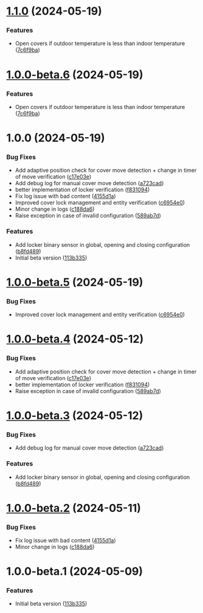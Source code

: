 # [1.1.0](https://github.com/mguyard/appdaemon-coversmanager/compare/v1.0.0...v1.1.0) (2024-05-19)


### Features

* Open covers if outdoor temperature is less than indoor temperature ([7c6f9ba](https://github.com/mguyard/appdaemon-coversmanager/commit/7c6f9ba1667509f60bf8a256869d718dd3b12b68))

# [1.0.0-beta.6](https://github.com/mguyard/appdaemon-coversmanager/compare/v1.0.0-beta.5...v1.0.0-beta.6) (2024-05-19)


### Features

* Open covers if outdoor temperature is less than indoor temperature ([7c6f9ba](https://github.com/mguyard/appdaemon-coversmanager/commit/7c6f9ba1667509f60bf8a256869d718dd3b12b68))

# 1.0.0 (2024-05-19)


### Bug Fixes

* Add adaptive position check for cover move detection + change in timer of move verification ([c17e03e](https://github.com/mguyard/appdaemon-coversmanager/commit/c17e03e22460cea8c8ac322b0b365abe35fd8fd5))
* Add debug log for manual cover move detection ([a723cad](https://github.com/mguyard/appdaemon-coversmanager/commit/a723cad7860ba93cf9d48cd0e68cb70481b68ee0))
* better implementation of locker verification ([f831094](https://github.com/mguyard/appdaemon-coversmanager/commit/f83109477b095905e03716cfe6a866f28c07845d))
* Fix log issue with bad content ([4155d1a](https://github.com/mguyard/appdaemon-coversmanager/commit/4155d1a492593b4320e4afed71a2bb71223d103f))
* Improved cover lock management and entity verification ([c6954e0](https://github.com/mguyard/appdaemon-coversmanager/commit/c6954e04bd0fe9e6d13367555f770ba9748e6032))
* Minor change in logs ([c188da6](https://github.com/mguyard/appdaemon-coversmanager/commit/c188da627af07f01e64b868a5d9b0b61bd7b0ea5))
* Raise exception in case of invalid configuration ([589ab7d](https://github.com/mguyard/appdaemon-coversmanager/commit/589ab7de49f0fb295da63a742905d61a517954c2))


### Features

* Add locker binary sensor in global, opening and closing configuration ([b8fd489](https://github.com/mguyard/appdaemon-coversmanager/commit/b8fd48973f04877eac68c7342630cce8c399c572))
* Initial beta version ([113b335](https://github.com/mguyard/appdaemon-coversmanager/commit/113b335a504ce02ebbdcb6182cc0d5b89482b938))

# [1.0.0-beta.5](https://github.com/mguyard/appdaemon-coversmanager/compare/v1.0.0-beta.4...v1.0.0-beta.5) (2024-05-19)


### Bug Fixes

* Improved cover lock management and entity verification ([c6954e0](https://github.com/mguyard/appdaemon-coversmanager/commit/c6954e04bd0fe9e6d13367555f770ba9748e6032))

# [1.0.0-beta.4](https://github.com/mguyard/appdaemon-coversmanager/compare/v1.0.0-beta.3...v1.0.0-beta.4) (2024-05-12)


### Bug Fixes

* Add adaptive position check for cover move detection + change in timer of move verification ([c17e03e](https://github.com/mguyard/appdaemon-coversmanager/commit/c17e03e22460cea8c8ac322b0b365abe35fd8fd5))
* better implementation of locker verification ([f831094](https://github.com/mguyard/appdaemon-coversmanager/commit/f83109477b095905e03716cfe6a866f28c07845d))
* Raise exception in case of invalid configuration ([589ab7d](https://github.com/mguyard/appdaemon-coversmanager/commit/589ab7de49f0fb295da63a742905d61a517954c2))

# [1.0.0-beta.3](https://github.com/mguyard/appdaemon-coversmanager/compare/v1.0.0-beta.2...v1.0.0-beta.3) (2024-05-12)


### Bug Fixes

* Add debug log for manual cover move detection ([a723cad](https://github.com/mguyard/appdaemon-coversmanager/commit/a723cad7860ba93cf9d48cd0e68cb70481b68ee0))


### Features

* Add locker binary sensor in global, opening and closing configuration ([b8fd489](https://github.com/mguyard/appdaemon-coversmanager/commit/b8fd48973f04877eac68c7342630cce8c399c572))

# [1.0.0-beta.2](https://github.com/mguyard/appdaemon-coversmanager/compare/v1.0.0-beta.1...v1.0.0-beta.2) (2024-05-11)


### Bug Fixes

* Fix log issue with bad content ([4155d1a](https://github.com/mguyard/appdaemon-coversmanager/commit/4155d1a492593b4320e4afed71a2bb71223d103f))
* Minor change in logs ([c188da6](https://github.com/mguyard/appdaemon-coversmanager/commit/c188da627af07f01e64b868a5d9b0b61bd7b0ea5))

# 1.0.0-beta.1 (2024-05-09)


### Features

* Initial beta version ([113b335](https://github.com/mguyard/appdaemon-covermanager/commit/113b335a504ce02ebbdcb6182cc0d5b89482b938))
